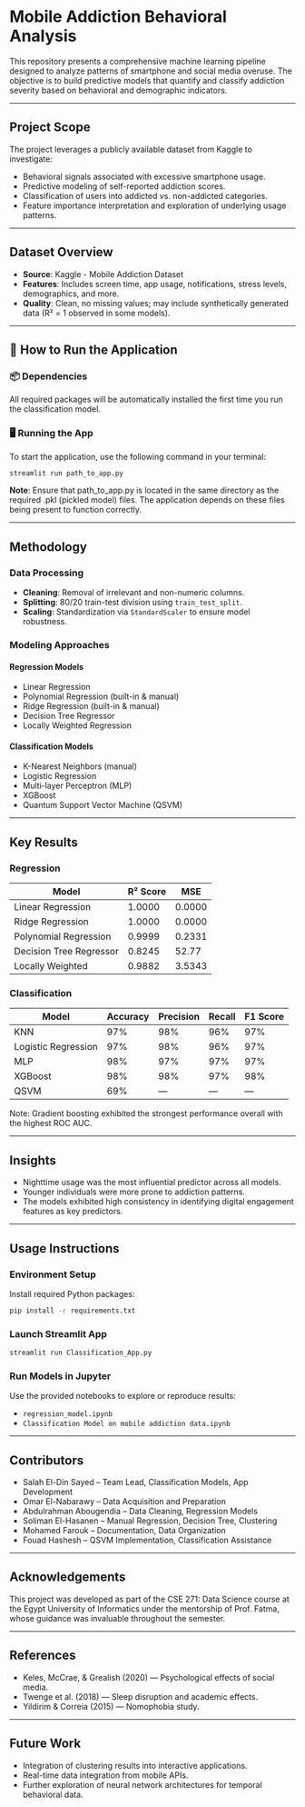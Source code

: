 # Mobile Addiction Behavioral Analysis

This repository presents a comprehensive machine learning pipeline designed to analyze patterns of smartphone and social media overuse. The objective is to build predictive models that quantify and classify addiction severity based on behavioral and demographic indicators.

---

## Project Scope

The project leverages a publicly available dataset from Kaggle to investigate:

* Behavioral signals associated with excessive smartphone usage.
* Predictive modeling of self-reported addiction scores.
* Classification of users into addicted vs. non-addicted categories.
* Feature importance interpretation and exploration of underlying usage patterns.

---

## Dataset Overview

* **Source**: Kaggle - Mobile Addiction Dataset
* **Features**: Includes screen time, app usage, notifications, stress levels, demographics, and more.
* **Quality**: Clean, no missing values; may include synthetically generated data (R² = 1 observed in some models).

---
## 🚀 How to Run the Application

### 📦 Dependencies
All required packages will be automatically installed the first time you run the classification model.

### 🖥️ Running the App
To start the application, use the following command in your terminal:

```bash
streamlit run path_to_app.py
```
**Note**:
Ensure that path_to_app.py is located in the same directory as the required .pkl (pickled model) files. The application depends on these files being present to function correctly.

---
## Methodology

### Data Processing

* **Cleaning**: Removal of irrelevant and non-numeric columns.
* **Splitting**: 80/20 train-test division using `train_test_split`.
* **Scaling**: Standardization via `StandardScaler` to ensure model robustness.

### Modeling Approaches

#### Regression Models

* Linear Regression
* Polynomial Regression (built-in & manual)
* Ridge Regression (built-in & manual)
* Decision Tree Regressor
* Locally Weighted Regression

#### Classification Models

* K-Nearest Neighbors (manual)
* Logistic Regression
* Multi-layer Perceptron (MLP)
* XGBoost
* Quantum Support Vector Machine (QSVM)

---

## Key Results

### Regression

| Model                   | R² Score | MSE    |
| ----------------------- | -------- | ------ |
| Linear Regression       | 1.0000   | 0.0000 |
| Ridge Regression        | 1.0000   | 0.0000 |
| Polynomial Regression   | 0.9999   | 0.2331 |
| Decision Tree Regressor | 0.8245   | 52.77  |
| Locally Weighted        | 0.9882   | 3.5343 |

### Classification

| Model               | Accuracy | Precision | Recall | F1 Score |
| ------------------- | -------- | --------- | ------ | -------- |
| KNN                 | 97%      | 98%       | 96%    | 97%      |
| Logistic Regression | 97%      | 98%       | 96%    | 97%      |
| MLP                 | 98%      | 97%       | 97%    | 97%      |
| XGBoost             | 98%      | 98%       | 97%    | 98%      |
| QSVM                | 69%      | —         | —      | —        |

Note: Gradient boosting exhibited the strongest performance overall with the highest ROC AUC.

---

## Insights

* Nighttime usage was the most influential predictor across all models.
* Younger individuals were more prone to addiction patterns.
* The models exhibited high consistency in identifying digital engagement features as key predictors.

---

## Usage Instructions

### Environment Setup

Install required Python packages:

```bash
pip install -r requirements.txt
```

### Launch Streamlit App

```bash
streamlit run Classification_App.py
```

### Run Models in Jupyter

Use the provided notebooks to explore or reproduce results:

* `regression_model.ipynb`
* `Classification Model on mobile addiction data.ipynb`

---

## Contributors

* Salah El-Din Sayed – Team Lead, Classification Models, App Development
* Omar El-Nabarawy – Data Acquisition and Preparation
* Abdulrahman Abougendia – Data Cleaning, Regression Models
* Soliman El-Hasanen – Manual Regression, Decision Tree, Clustering
* Mohamed Farouk – Documentation, Data Organization
* Fouad Hashesh – QSVM Implementation, Classification Assistance

---

## Acknowledgements

This project was developed as part of the CSE 271: Data Science course at the Egypt University of Informatics under the mentorship of Prof. Fatma, whose guidance was invaluable throughout the semester.

---

## References

* Keles, McCrae, & Grealish (2020) — Psychological effects of social media.
* Twenge et al. (2018) — Sleep disruption and academic effects.
* Yildirim & Correia (2015) — Nomophobia study.

---

## Future Work

* Integration of clustering results into interactive applications.
* Real-time data integration from mobile APIs.
* Further exploration of neural network architectures for temporal behavioral data.
